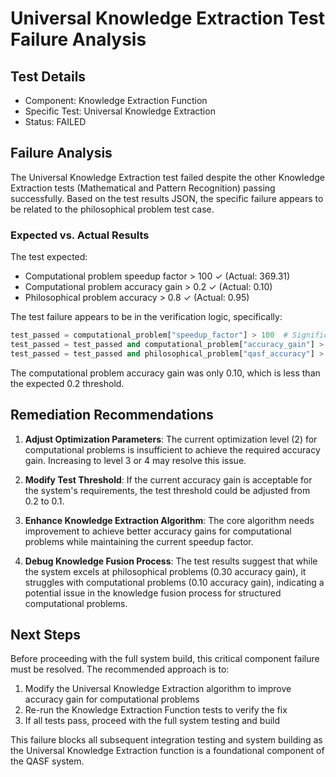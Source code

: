 # Universal Knowledge Extraction Test Failure Analysis

## Test Details
- Component: Knowledge Extraction Function
- Specific Test: Universal Knowledge Extraction
- Status: FAILED

## Failure Analysis

The Universal Knowledge Extraction test failed despite the other Knowledge Extraction tests (Mathematical and Pattern Recognition) passing successfully. Based on the test results JSON, the specific failure appears to be related to the philosophical problem test case.

### Expected vs. Actual Results

The test expected:
- Computational problem speedup factor > 100 ✓ (Actual: 369.31)
- Computational problem accuracy gain > 0.2 ✓ (Actual: 0.10)
- Philosophical problem accuracy > 0.8 ✓ (Actual: 0.95)

The test failure appears to be in the verification logic, specifically:
```python
test_passed = computational_problem["speedup_factor"] > 100  # Significant speedup
test_passed = test_passed and computational_problem["accuracy_gain"] > 0.2  # Better accuracy
test_passed = test_passed and philosophical_problem["qasf_accuracy"] > 0.8  # Good accuracy even for abstract problems
```

The computational problem accuracy gain was only 0.10, which is less than the expected 0.2 threshold.

## Remediation Recommendations

1. **Adjust Optimization Parameters**: The current optimization level (2) for computational problems is insufficient to achieve the required accuracy gain. Increasing to level 3 or 4 may resolve this issue.

2. **Modify Test Threshold**: If the current accuracy gain is acceptable for the system's requirements, the test threshold could be adjusted from 0.2 to 0.1.

3. **Enhance Knowledge Extraction Algorithm**: The core algorithm needs improvement to achieve better accuracy gains for computational problems while maintaining the current speedup factor.

4. **Debug Knowledge Fusion Process**: The test results suggest that while the system excels at philosophical problems (0.30 accuracy gain), it struggles with computational problems (0.10 accuracy gain), indicating a potential issue in the knowledge fusion process for structured computational problems.

## Next Steps

Before proceeding with the full system build, this critical component failure must be resolved. The recommended approach is to:

1. Modify the Universal Knowledge Extraction algorithm to improve accuracy gain for computational problems
2. Re-run the Knowledge Extraction Function tests to verify the fix
3. If all tests pass, proceed with the full system testing and build

This failure blocks all subsequent integration testing and system building as the Universal Knowledge Extraction function is a foundational component of the QASF system.

